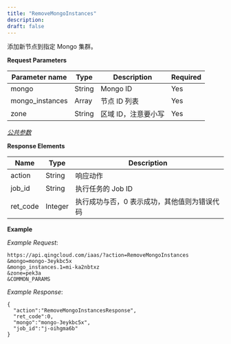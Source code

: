 ```yaml
---
title: "RemoveMongoInstances"
description: 
draft: false
---
```




添加新节点到指定 Mongo 集群。

**Request Parameters**

| Parameter name | Type | Description | Required |
| --- | --- | --- | --- |
| mongo | String | Mongo ID | Yes |
| mongo_instances | Array | 节点 ID 列表 | Yes |
| zone | String | 区域 ID，注意要小写 | Yes |

[_公共参数_](../../../parameters)

**Response Elements**

| Name | Type | Description |
| --- | --- | --- |
| action | String | 响应动作 |
| job_id | String | 执行任务的 Job ID |
| ret_code | Integer | 执行成功与否，0 表示成功，其他值则为错误代码 |

**Example**

_Example Request_:

```
https://api.qingcloud.com/iaas/?action=RemoveMongoInstances
&mongo=mongo-3eykbc5x
&mongo_instances.1=mi-ka2nbtxz
&zone=pek3a
&COMMON_PARAMS
```

_Example Response_:

```
{
  "action":"RemoveMongoInstancesResponse",
  "ret_code":0,
  "mongo":"mongo-3eykbc5x",
  "job_id":"j-oihgma6b"
}
```
